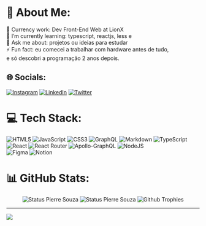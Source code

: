 # 💫 About Me:
🔭 Currency work: Dev Front-End Web at LionX<br>🌱 I’m currently learning: typescript, reactjs, less e <br>💬 Ask me about: projetos ou ideias para estudar<br>⚡ Fun fact: eu comecei a trabalhar com hardware antes de tudo,<br> e só descobri a programação 2 anos depois.


## 🌐 Socials:
[![Instagram](https://img.shields.io/badge/Instagram-%23E4405F.svg?logo=Instagram&logoColor=white)](https://instagram.com/pierre.souz) [![LinkedIn](https://img.shields.io/badge/LinkedIn-%230077B5.svg?logo=linkedin&logoColor=white)](https://linkedin.com/in/https://www.linkedin.com/in/pierre-souza/) [![Twitter](https://img.shields.io/badge/Twitter-%231DA1F2.svg?logo=Twitter&logoColor=white)](https://twitter.com/@s3pierre) 

# 💻 Tech Stack:
![HTML5](https://img.shields.io/badge/html5-%23E34F26.svg?style=for-the-badge&logo=html5&logoColor=white) 
![JavaScript](https://img.shields.io/badge/javascript-%23323330.svg?style=for-the-badge&logo=javascript&logoColor=%23F7DF1E) 
![CSS3](https://img.shields.io/badge/css3-%231572B6.svg?style=for-the-badge&logo=css3&logoColor=white) 
![GraphQL](https://img.shields.io/badge/-GraphQL-E10098?style=for-the-badge&logo=graphql&logoColor=white) 
![Markdown](https://img.shields.io/badge/markdown-%23000000.svg?style=for-the-badge&logo=markdown&logoColor=white) 
![TypeScript](https://img.shields.io/badge/typescript-%23007ACC.svg?style=for-the-badge&logo=typescript&logoColor=white) 
![React](https://img.shields.io/badge/react-%2320232a.svg?style=for-the-badge&logo=react&logoColor=%2361DAFB) 
![React Router](https://img.shields.io/badge/React_Router-CA4245?style=for-the-badge&logo=react-router&logoColor=white) 
![Apollo-GraphQL](https://img.shields.io/badge/-ApolloGraphQL-311C87?style=for-the-badge&logo=apollo-graphql) 
![NodeJS](https://img.shields.io/badge/node.js-6DA55F?style=for-the-badge&logo=node.js&logoColor=white)  	
![Figma](https://img.shields.io/badge/figma-%23F24E1E.svg?style=for-the-badge&logo=figma&logoColor=white) ![Notion](https://img.shields.io/badge/Notion-%23000000.svg?style=for-the-badge&logo=notion&logoColor=white)
# 📊 GitHub Stats:

<div align = "center">
 
![Status Pierre Souza](https://github-readme-stats.vercel.app/api?username=pierresouza&show_icons=true&theme=dracula) 
![Status Pierre Souza](https://github-readme-stats.vercel.app/api/top-langs/?username=pierresouza&layout=compact&langs_count=7&theme=dracula) 
![Github Trophies](https://github-profile-trophy.vercel.app/?username=pierresouza&theme=dracula&column=6&row=1&margin-w=10)
 
</div>

---
[![](https://visitcount.itsvg.in/api?id=pierresouza&icon=1&color=6)](https://visitcount.itsvg.in)

<!-- Proudly created with GPRM ( https://gprm.itsvg.in ) -->
